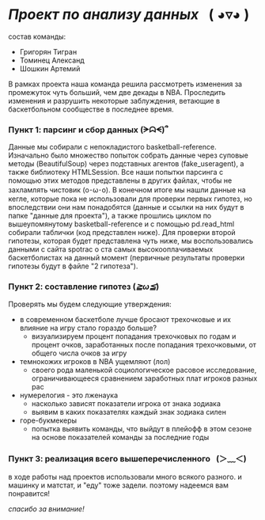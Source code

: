 # _Проект по анализу данных_   ( ◕▿◕ )

состав команды:
- Григорян Тигран
- Томинец Александ
- Шошкин Артемий

В рамках проекта наша команда решила рассмотреть изменения за промежуток чуть больший, чем две декады в NBA. Проследить изменения и разрушить некоторые заблуждения, ветающие в баскетбольном сообществе в последнее время.

### Пункт 1: парсинг и сбор данных (ᗒᗣᗕ)՞

Данные мы собирали с непокладистого basketball-reference. Изначально было множество попыток собрать данные через суповые методы (BeautifulSoup) через подставных агентов (fake_useragent), а также библиотеку HTMLSession. Все наши попытки парсинга с помощью этих методов представлены в других файлах, чтобы не захламлять чистовик (o･ω･o). В конечном итоге мы нашли данные на кегле, которые пока не использовали для проверки первых гипотез, но впоследствии они нам понадобятся (данные и ссылки на них будут в папке "данные для проекта"), а также прошлись циклом по вышеупомянутому basketball-reference и с помощью pd.read_html собирали таблички (код представлен ниже). Для проверки второй гипотезы, которая будет представлена чуть ниже, мы воспользовались данными с сайта spotrac о ста самых высокооплачиваемых баскетболистах на данный момент (первичные результаты проверки гипотезы будут в файле "2 гипотеза").

### Пункт 2: составление гипотез (*≧ω≦*)

Проверять мы будем следующие утверждения:
- в современном баскетболе лучше бросают трехочковые и их влияние на игру стало гораздо больше?
    - визуализируем процент попадания трехочковых по годам и процент очков, заработанных после попадания трехочковыми, от общего числа очков за игру 
- темнокожих игроков в NBA ущемляют (лол)
    - своего рода маленькой социологическое расовое исследование, ограничивающееся сравнением заработных плат игроков разных рас
- нумерелогия - это лженаука
    - насколько зависят показатели игрока от знака зодиака
    - выявим в каких показателях каждый знак зодиака силен
- горе-букмекеры
    - попытка выявить команды, что выйдут в плейофф в этом сезоне на основе показателей команды за последние годы
    

### Пункт 3: реализация всего вышеперечисленного   (＞﹏＜)

в ходе работы над проектов использовали много всякого разного. и машинку и матстат, и "еду" тоже задели. поэтому надеемся вам понравится!

_спасибо за внимание!_
